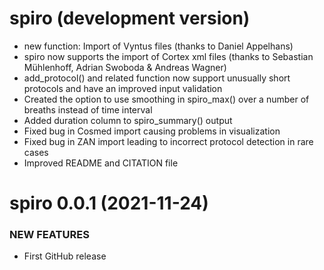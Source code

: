 spiro (development version)
===========================

  * new function: Import of Vyntus files (thanks to Daniel Appelhans)
  * spiro now supports the import of Cortex xml files (thanks to Sebastian Mühlenhoff, Adrian Swoboda & Andreas Wagner)
  * add_protocol() and related function now support unusually short protocols and have an improved input validation
  * Created the option to use smoothing in spiro_max() over a number of breaths instead of time interval
  * Added duration column to spiro_summary() output 
  * Fixed bug in Cosmed import causing problems in visualization
  * Fixed bug in ZAN import leading to incorrect protocol detection in rare 
  cases
  * Improved README and CITATION file

spiro 0.0.1 (2021-11-24)
========================

### NEW FEATURES

  * First GitHub release
